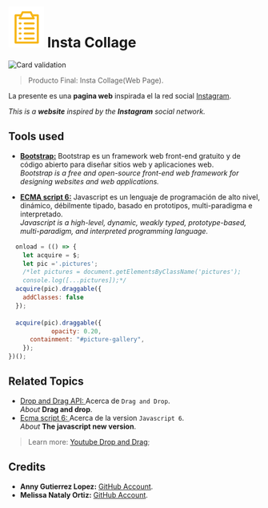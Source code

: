 # ![icon-document](https://github.com/Gloper98/Cifrado-cesar-/raw/master/assets/images/icon-document.png "document") Insta Collage
![Card validation](https://raw.githubusercontent.com/Gloper98/insta-collage/master/assets/img/show.gif "Insta-Collage")
>Producto Final: Insta Collage(Web Page).

La presente es una **pagina web** inspirada el la red social [Instagram](https://www.instagram.com/).  

_This is a **website** inspired by the **Instagram** social network._

## Tools used

* **[Bootstrap:](http://getbootstrap.com/docs/3.3/)** 
  Bootstrap es un framework web front-end gratuito y de código abierto para diseñar sitios web y aplicaciones web.  
  _Bootstrap is a free and open-source front-end web framework for designing websites and web applications._  

* **[ECMA script 6:](http://es6-features.org/#Constants)** 
  Javascript es un lenguaje de programación de alto nivel, dinámico, débilmente tipado, basado en prototipos, multi-paradigma e interpretado.  
  _Javascript is a high-level, dynamic, weakly typed, prototype-based, multi-paradigm, and interpreted programming language._  
```javascript
  onload = (() => {
	let acquire = $;
	let pic ='.pictures';
	/*let pictures = document.getElementsByClassName('pictures');
	console.log([...pictures]);*/
  acquire(pic).draggable({
    addClasses: false
  });

  acquire(pic).draggable({
			opacity: 0.20,
      containment: "#picture-gallery",
    });
})();

```

## Related Topics

* [Drop and Drag API: ](http://www.desarrollolibre.net/blog/tema/45/html/el-drag-and-drop-en-html5-javascript#.WoEQh-hubIV)Acerca de `Drag and Drop`.  
  _About_ **Drag and drop**.
* [Ecma script 6: ](http://es6-features.org/#Constants)Acerca de la version `Javascript 6`.  
  _About_ **The javascript new version**.

>Learn more: [Youtube Drop and Drag](https://www.youtube.com/watch?v=hqSlVvKvvjQ&t=355s);

## Credits

* **Anny Gutierrez Lopez:** [GitHub Account](https://github.com/Gloper98).
* **Melissa Nataly Ortiz:** [GitHub Account](https://github.com/Nathoriz).
